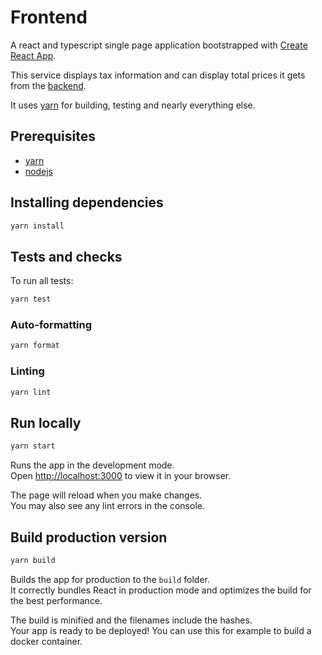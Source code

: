 # Frontend
A react and typescript single page application bootstrapped with [Create React App](https://github.com/facebook/create-react-app).

This service displays tax information and can display total prices it gets from the [backend](../backend/).

It uses [yarn](https://yarnpkg.com/getting-started/install) for building, testing and nearly everything else.

## Prerequisites
* [yarn](https://yarnpkg.com/getting-started/install)
* [nodejs](https://nodejs.org/en/download/)

## Installing dependencies
```bash
yarn install
```

## Tests and checks
To run all tests:
```bash
yarn test
```

### Auto-formatting
```bash
yarn format
```

### Linting
```bash
yarn lint
```

## Run locally
```bash
yarn start
```
Runs the app in the development mode.\
Open [http://localhost:3000](http://localhost:3000) to view it in your browser.

The page will reload when you make changes.\
You may also see any lint errors in the console.

## Build production version
```bash
yarn build
```
Builds the app for production to the `build` folder.\
It correctly bundles React in production mode and optimizes the build for the best performance.

The build is minified and the filenames include the hashes.\
Your app is ready to be deployed! You can use this for example to build a docker container.


